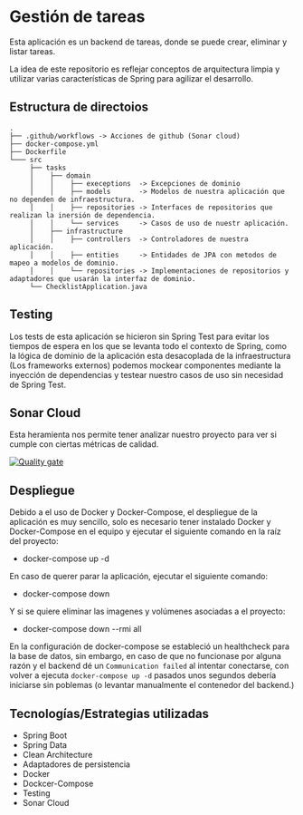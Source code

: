 # Gestión de tareas

Esta aplicación es un backend de tareas, donde se puede crear, eliminar y listar tareas.

La idea de este repositorio es reflejar conceptos de arquitectura limpia y utilizar varias características de Spring para agilizar el desarrollo.

## Estructura de directoios
```
.
├── .github/workflows -> Acciones de github (Sonar cloud)
├── docker-compose.yml
├── Dockerfile
└─── src
     ├── tasks
     │    ├── domain
     │    │    ├── execeptions  -> Excepciones de dominio
     │    │    ├── models       -> Modelos de nuestra aplicación que no dependen de infraestructura.
     │    │    ├── repositories -> Interfaces de repositorios que realizan la inersión de dependencia.
     │    │    └── services     -> Casos de uso de nuestr aplicación.
     │    ├── infrastructure
     │    │    ├── controllers  -> Controladores de nuestra aplicación.
     │    │    ├── entities     -> Entidades de JPA con metodos de mapeo a modelos de dominio.
     │    │    └── repositories -> Implementaciones de repositorios y adaptadores que usarán la interfaz de dominio.
     └── ChecklistApplication.java
```
## Testing
Los tests de esta aplicación se hicieron sin Spring Test para evitar los tiempos de espera en los que se levanta todo el contexto de Spring, como la lógica de dominio de la aplicación esta desacoplada de la infraestructura (Los frameworks externos) podemos mockear componentes mediante la inyección de dependencias y testear nuestro casos de uso sin necesidad de Spring Test.

## Sonar Cloud
Esta heramienta nos permite tener analizar nuestro proyecto para ver si cumple con ciertas métricas de calidad.

[![Quality gate](https://sonarcloud.io/api/project_badges/quality_gate?project=nicovegasr_checklist-spring-jpa)](https://sonarcloud.io/summary/new_code?id=nicovegasr_checklist-spring-jpa)

## Despliegue
Debido a el uso de Docker y Docker-Compose, el despliegue de la aplicación es muy sencillo, solo es necesario tener instalado Docker y Docker-Compose en el equipo y ejecutar el siguiente comando en la raíz del proyecto:
* docker-compose up -d

En caso de querer parar la aplicación, ejecutar el siguiente comando:
* docker-compose down

Y si se quiere eliminar las imagenes y volúmenes asociadas a el proyecto:
* docker-compose down --rmi all

En la configuración de docker-compose se estableció un healthcheck para la base de datos, sin embargo, en caso de que no funcionase por alguna razón y el backend dé un `Communication failed` al intentar conectarse, con volver a ejecuta `docker-compose up -d` pasados unos segundos debería iniciarse sin poblemas (o levantar manualmente el contenedor  del backend.)


## Tecnologías/Estrategias utilizadas
* Spring Boot
* Spring Data
* Clean Architecture
* Adaptadores de persistencia
* Docker
* Dockcer-Compose
* Testing
* Sonar Cloud